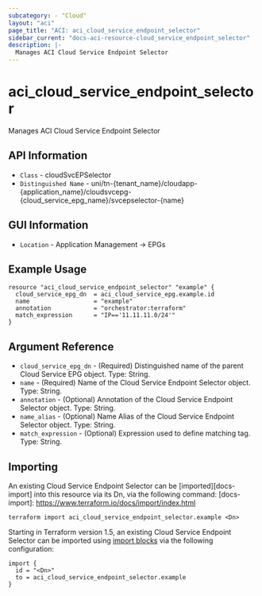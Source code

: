 ```yaml
---
subcategory: - "Cloud"
layout: "aci"
page_title: "ACI: aci_cloud_service_endpoint_selector"
sidebar_current: "docs-aci-resource-cloud_service_endpoint_selector"
description: |-
  Manages ACI Cloud Service Endpoint Selector
---
```


# aci_cloud_service_endpoint_selector #

Manages ACI Cloud Service Endpoint Selector

## API Information ##

* `Class` - cloudSvcEPSelector
* `Distinguished Name` - uni/tn-{tenant_name}/cloudapp-{application_name}/cloudsvcepg-{cloud_service_epg_name}/svcepselector-{name}

## GUI Information ##

* `Location` - Application Management -> EPGs


## Example Usage ##

```hcl
resource "aci_cloud_service_endpoint_selector" "example" {
  cloud_service_epg_dn  = aci_cloud_service_epg.example.id
  name                  = "example"
  annotation            = "orchestrator:terraform"
  match_expression      = "IP=='11.11.11.0/24'"
}
```

## Argument Reference ##

* `cloud_service_epg_dn` - (Required) Distinguished name of the parent Cloud Service EPG object. Type: String.
* `name` - (Required) Name of the Cloud Service Endpoint Selector object. Type: String.
* `annotation` - (Optional) Annotation of the Cloud Service Endpoint Selector object. Type: String.
* `name_alias` - (Optional) Name Alias of the Cloud Service Endpoint Selector object. Type: String.
* `match_expression` - (Optional) Expression used to define matching tag. Type: String.



## Importing ##

An existing Cloud Service Endpoint Selector can be [imported][docs-import] into this resource via its Dn, via the following command:
[docs-import]: https://www.terraform.io/docs/import/index.html


```
terraform import aci_cloud_service_endpoint_selector.example <Dn>
```

Starting in Terraform version 1.5, an existing Cloud Service Endpoint Selector can be imported 
using [import blocks](https://developer.hashicorp.com/terraform/language/import) via the following configuration:

```
import {
  id = "<Dn>"
  to = aci_cloud_service_endpoint_selector.example
}
```